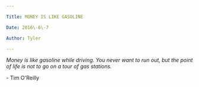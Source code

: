 ```yaml
---

Title: MONEY IS LIKE GASOLINE

Date: 2016\-6\-7

Author: Tyler

---
```


*Money is like gasoline while driving\. You never want to run out, but the point of life is not to go on a tour of gas stations\.*

\- Tim O'Reilly

